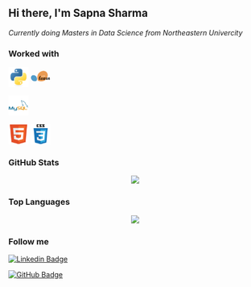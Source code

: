 ## Hi there, I'm Sapna Sharma

<p>
  <em>
    Currently doing Masters in Data Science from Northeastern Univercity
  </em>
 </p>




  


### Worked with 

<code><img height="40" src="https://raw.githubusercontent.com/devicons/devicon/master/icons/python/python-original.svg" title="python"></code>
<code><img height="40" src="https://raw.githubusercontent.com/github/explore/80688e429a7d4ef2fca1e82350fe8e3517d3494d/topics/scikit-learn/scikit-learn.png" title="sklearn"></code>

<code><img height="40" src="https://raw.githubusercontent.com/devicons/devicon/master/icons/mysql/mysql-original-wordmark.svg" title="mysql"></code>


<code><img height="40" src="https://raw.githubusercontent.com/devicons/devicon/master/icons/html5/html5-original.svg" title="html5"></code>
<code><img height="40" src="https://raw.githubusercontent.com/devicons/devicon/master/icons/css3/css3-original-wordmark.svg" title="css3"></code>








### GitHub Stats

<p align="center">
  <a href = "https://github.com/sharmasapna">
<img src="https://github-readme-stats-aj8vj7k8x.vercel.app/api?username=sharmasapna&show_icons=true&title_color=ffc857&icon_color=8ac926&text_color=daf7dc&bg_color=151515&count_private=true&include_all_commits=true">
  </a>
 </p>
 
### Top Languages

<p align="center">
<a href = "https://github.com/sharmasapna">
  <img src="https://github-readme-stats-aj8vj7k8x.vercel.app/api/top-langs/?username=sharmasapna&layout=compact&title_color=ffc857&icon_color=8ac926&text_color=daf7dc&bg_color=151515&card_width=400">
</a>
</p>

### Follow me

[![Linkedin Badge](https://img.shields.io/badge/-Sapna%20Sharma-blue?style=flat-circle&logo=Linkedin&logoColor=white&link=https://www.linkedin.com/in/sapnasharma22/)](https://www.linkedin.com/in/sapnasharma22/) 

[![GitHub Badge](https://img.shields.io/badge/-@sharmasapna-24292e?style=flat-circle&labelColor=24292e&logo=github&logoColor=white&link=https://github.com/sharmasapna)](https://github.com/sharmasapna)



